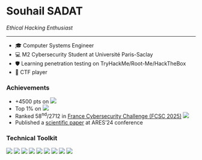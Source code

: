 # Souhail SADAT

*Ethical Hacking Enthusiast*

---

- 🎓 Computer Systems Engineer
- 💻 M2 Cybersecurity Student at Université Paris-Saclay
- 🛡️ Learning penetration testing on TryHackMe/Root-Me/HackTheBox
- 🏴 CTF player

### Achievements

- +4500 pts on [![](https://img.shields.io/badge/Root--Me-333333?logo=rootme)](https://www.root-me.org/5ouhil)
- Top 1% on [![](https://img.shields.io/badge/TryHackMe-red?logo=tryhackme)](https://tryhackme.com/p/souhil)
- Ranked 58<sup>nd</sup>/2712 in [France Cybersecurity Challenge (FCSC 2025)](https://hackropole.fr/en/ranking/fcsc2025/) ![](https://img.shields.io/badge/CTF-2D2D2D)
- Published a [scientific paper](https://dl.acm.org/doi/10.1145/3664476.3670445) at ARES’24 conference

### Technical Toolkit

![](https://img.shields.io/badge/Python-3776AB?logo=python&logoColor=FFD43B) ![](https://img.shields.io/badge/Language-00599C?logo=C&logoColor=white) ![](https://img.shields.io/badge/Linux-FCC624?logo=linux&logoColor=black) ![](https://img.shields.io/badge/Assembly-007AAC?logo=assemblyscript&logoColor=white) ![](https://img.shields.io/badge/Docker-2496ED?logo=docker&logoColor=white) ![](https://img.shields.io/badge/Burp_Suite-333333?logo=burpsuite) ![](https://img.shields.io/badge/Metasploit-005B94?logo=metasploit&logoColor=white) ![](https://img.shields.io/badge/Wireshark-1679A7?logo=wireshark) ![](https://img.shields.io/badge/Django-092E20?logo=django)  
